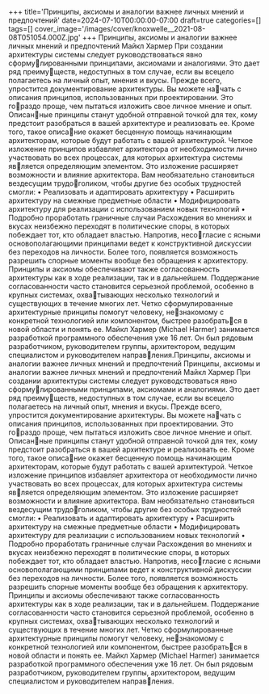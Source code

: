 +++
title='Принципы, аксиомы и аналогии важнее личных мнений и предпочтений'
date=2024-07-10T00:00:00-07:00
draft=true
categories=[]
tags=[]
cover_image='/images/cover/knoxwelle__2021-08-08T051054.000Z.jpg'
+++
Принципы, аксиомы и аналогии 
важнее личных мнений 
и предпочтений
Майкл Хармер
При создании архитектуры системы следует руководствоваться явно сформулированными принципами, аксиомами и аналогиями. Это дает ряд преимуществ, недоступных в том случае, если вы всецело полагаетесь на личный
опыт, мнения и вкусы.
Прежде всего, упростится документирование архитектуры. Вы можете начать с описания принципов, использованных при проектировании. Это гораздо проще, чем пытаться изложить свое личное мнение и опыт. Описанные принципы станут удобной отправной точкой для тех, кому предстоит
разобраться в вашей архитектуре и реализовать ее. Кроме того, такое описание окажет бесценную помощь начинающим архитекторам, которые будут
работать с вашей архитектурой.
Четкое изложение принципов избавляет архитектора от необходимости
лично участвовать во всех процессах, для которых архитектура системы является определяющим элементом. Это изложение расширяет возможности
и влияние архитектора. Вам необязательно становиться вездесущим трудоголиком, чтобы другие без особых трудностей смогли:
• Реализовать и адаптировать архитектуру
• Расширить архитектуру на смежные предметные области
• Модифицировать архитектуру для реализации с использованием новых
технологий
• Подробно проработать граничные случаи
Расхождения во мнениях и вкусах неизбежно переходят в политические
споры, в которых побеждает тот, кто обладает властью. Напротив, несогласие с ясными основополагающими принципами ведет к конструктивной
дискуссии без переходов на личности. Более того, появляется возможность
разрешить спорные моменты вообще без обращения к архитектору.
Принципы и аксиомы обеспечивают также согласованность архитектуры
как в ходе реализации, так и в дальнейшем. Поддержание согласованности
часто становится серьезной проблемой, особенно в крупных системах, охватывающих несколько технологий и существующих в течение многих лет.
Четко сформулированные архитектурные принципы помогут человеку, незнакомому с конкретной технологией или компонентом, быстрее разобраться в новой области и понять ее.
Майкл Хармер (Michael Harmer) занимается разработкой программного 
обеспечения уже 16 лет. Он был рядовым разработчиком, руководителем 
группы, архитектором, ведущим специалистом и руководителем направления.Принципы, аксиомы и аналогии важнее личных мнений и предпочтений 
Принципы, аксиомы и аналогии 
важнее личных мнений 
и предпочтений
Майкл Хармер
При создании архитектуры системы следует руководствоваться явно сформулированными принципами, аксиомами и аналогиями. Это дает ряд преимуществ, недоступных в том случае, если вы всецело полагаетесь на личный
опыт, мнения и вкусы.
Прежде всего, упростится документирование архитектуры. Вы можете начать с описания принципов, использованных при проектировании. Это гораздо проще, чем пытаться изложить свое личное мнение и опыт. Описанные принципы станут удобной отправной точкой для тех, кому предстоит
разобраться в вашей архитектуре и реализовать ее. Кроме того, такое описание окажет бесценную помощь начинающим архитекторам, которые будут
работать с вашей архитектурой.
Четкое изложение принципов избавляет архитектора от необходимости
лично участвовать во всех процессах, для которых архитектура системы является определяющим элементом. Это изложение расширяет возможности
и влияние архитектора. Вам необязательно становиться вездесущим трудоголиком, чтобы другие без особых трудностей смогли:
• Реализовать и адаптировать архитектуру
• Расширить архитектуру на смежные предметные области
• Модифицировать архитектуру для реализации с использованием новых
технологий
• Подробно проработать граничные случаи
Расхождения во мнениях и вкусах неизбежно переходят в политические
споры, в которых побеждает тот, кто обладает властью. Напротив, несогласие с ясными основополагающими принципами ведет к конструктивной
дискуссии без переходов на личности. Более того, появляется возможность
разрешить спорные моменты вообще без обращения к архитектору.
Принципы и аксиомы обеспечивают также согласованность архитектуры
как в ходе реализации, так и в дальнейшем. Поддержание согласованности
часто становится серьезной проблемой, особенно в крупных системах, охватывающих несколько технологий и существующих в течение многих лет.
Четко сформулированные архитектурные принципы помогут человеку, незнакомому с конкретной технологией или компонентом, быстрее разобраться в новой области и понять ее.
Майкл Хармер (Michael Harmer) занимается разработкой программного 
обеспечения уже 16 лет. Он был рядовым разработчиком, руководителем 
группы, архитектором, ведущим специалистом и руководителем направления.